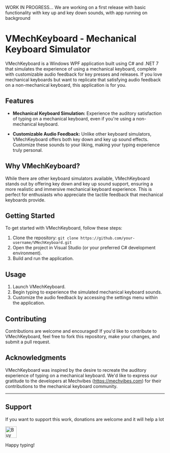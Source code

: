WORK IN PROGRESS... 
We are working on a first release with basic functionality with key up and key down sounds, with app running on background

# VMechKeyboard - Mechanical Keyboard Simulator

VMechKeyboard is a Windows WPF application built using C# and .NET 7 that simulates the experience of using a mechanical keyboard, complete with customizable audio feedback for key presses and releases. If you love mechanical keyboards but want to replicate that satisfying audio feedback on a non-mechanical keyboard, this application is for you.

## Features

- **Mechanical Keyboard Simulation:** Experience the auditory satisfaction of typing on a mechanical keyboard, even if you're using a non-mechanical keyboard.

- **Customizable Audio Feedback:** Unlike other keyboard simulators, VMechKeyboard offers both key down and key up sound effects. Customize these sounds to your liking, making your typing experience truly personal.

## Why VMechKeyboard?

While there are other keyboard simulators available, VMechKeyboard stands out by offering key down and key up sound support, ensuring a more realistic and immersive mechanical keyboard experience. This is perfect for enthusiasts who appreciate the tactile feedback that mechanical keyboards provide.

## Getting Started

To get started with VMechKeyboard, follow these steps:

1. Clone the repository: `git clone https://github.com/your-username/VMechKeyboard.git`
2. Open the project in Visual Studio (or your preferred C# development environment).
3. Build and run the application.

## Usage

1. Launch VMechKeyboard.
2. Begin typing to experience the simulated mechanical keyboard sounds.
3. Customize the audio feedback by accessing the settings menu within the application.

## Contributing

Contributions are welcome and encouraged! If you'd like to contribute to VMechKeyboard, feel free to fork this repository, make your changes, and submit a pull request.

## Acknowledgments

VMechKeyboard was inspired by the desire to recreate the auditory experience of typing on a mechanical keyboard. We'd like to express our gratitude to the developers at Mechvibes (https://mechvibes.com) for their contributions to the mechanical keyboard community.

---
## Support
If you want to support this work, donations are welcome and it will help a lot

<a href='https://ko-fi.com/C0C2GUK7O' target='_blank'><img height='36' style='border:0px;height:36px;' src='https://storage.ko-fi.com/cdn/kofi3.png?v=3' border='0' alt='Buy Me a Coffee at ko-fi.com' /></a>

Happy typing!
